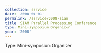 ```yaml
---
collection: service
date: '2008-01-01'
permalink: /service/2008-siam
title: SIAM Parallel Processing Conference
type: Mini-symposium Organizer
year: '2008'
---
```


Type: Mini-symposium Organizer
